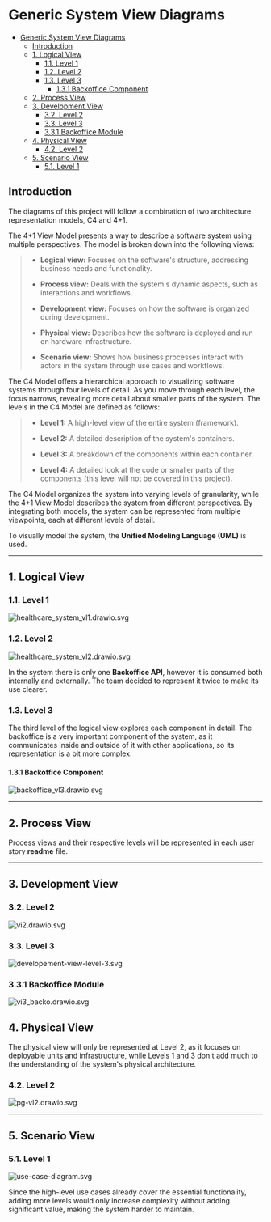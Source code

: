 # Generic System View Diagrams

<!-- TOC -->
* [Generic System View Diagrams](#generic-system-view-diagrams)
  * [Introduction](#introduction)
  * [1. Logical View](#1-logical-view)
    * [1.1. Level 1](#11-level-1)
    * [1.2. Level 2](#12-level-2)
    * [1.3. Level 3](#13-level-3)
      * [1.3.1 Backoffice Component](#131-backoffice-component)
  * [2. Process View](#2-process-view)
  * [3. Development View](#3-development-view)
    * [3.2. Level 2](#32-level-2)
    * [3.3. Level 3](#33-level-3)
    * [3.3.1 Backoffice Module](#331-backoffice-module)
  * [4. Physical View](#4-physical-view)
    * [4.2. Level 2](#42-level-2)
  * [5. Scenario View](#5-scenario-view)
    * [5.1. Level 1](#51-level-1)
<!-- TOC -->


## Introduction

The diagrams of this project will follow a combination of two architecture representation models, C4 and 4+1.

The 4+1 View Model presents a way to describe a software system using multiple perspectives. The model is broken down into the following views:

> * **Logical view:** Focuses on the software's structure, addressing business needs and functionality.
> 
> 
> * **Process view:** Deals with the system's dynamic aspects, such as interactions and workflows.
> 
> 
> * **Development view:** Focuses on how the software is organized during development.
> 
> 
> * **Physical view:** Describes how the software is deployed and run on hardware infrastructure.
> 
> 
> * **Scenario view:** Shows how business processes interact with actors in the system through use cases and workflows. 


The C4 Model offers a hierarchical approach to visualizing software systems through four levels of detail. As you move 
through each level, the focus narrows, revealing more detail about smaller parts of the system. The levels in the C4 Model
are defined as follows:

> * **Level 1:** A high-level view of the entire system (framework).
>
> 
> * **Level 2:** A detailed description of the system's containers.
> 
> 
> * **Level 3:** A breakdown of the components within each container.
> 
> 
> * **Level 4:** A detailed look at the code or smaller parts of the components (this level will not be covered in this project).


The C4 Model organizes the system into varying levels of granularity, while the 4+1 View Model describes the system from
different perspectives. By integrating both models, the system can be represented from multiple viewpoints, each at different
levels of detail.

To visually model the system, the **Unified Modeling Language (UML)** is used.

---

## 1. Logical View

### 1.1. Level 1

![healthcare_system_vl1.drawio.svg](logical-view/healthcare_system_vl1.svg)

### 1.2. Level 2

![healthcare_system_vl2.drawio.svg](logical-view/healthcare_system_vl2.svg)

In the system there is only one **Backoffice API**, however it is consumed both internally and externally. The team decided
to represent it twice to make its use clearer.

### 1.3. Level 3

The third level of the logical view explores each component in detail. The backoffice is a very important component of the
system, as it communicates inside and outside of it with other applications, so its representation is a bit more complex.

#### 1.3.1 Backoffice Component

![backoffice_vl3.drawio.svg](logical-view/backoffice_vl3.svg)

---

## 2. Process View

Process views and their respective levels will be represented in each user story **readme** file.

---

## 3. Development View

### 3.2. Level 2

![vi2.drawio.svg](development-view/development-view-level-2.svg)

### 3.3. Level 3

![developement-view-level-3.svg](development-view/developement-view-level-3.svg)

### 3.3.1 Backoffice Module

![vi3_backo.drawio.svg](development-view/developement-view-level-3.svg)

## 4. Physical View

The physical view will only be represented at Level 2, as it focuses on deployable units and infrastructure, while 
Levels 1 and 3 don't add much to the understanding of the system's physical architecture.

### 4.2. Level 2

![pg-vl2.drawio.svg](physical-view/physical-vl2.svg)

---

## 5. Scenario View

### 5.1. Level 1

![use-case-diagram.svg](scenario-view/use-case-diagram.svg)

Since the high-level use cases already cover the essential functionality, adding more levels would only increase complexity
without adding significant value, making the system harder to maintain. 